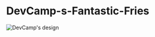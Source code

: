 # DevCamp-s-Fantastic-Fries


![DevCamp's design](https://github.com/yarlinlynn/DevCamp-s-Fantastic-Fries/assets/140059481/2a7ee456-5105-4dc4-b395-305296b83de2)
